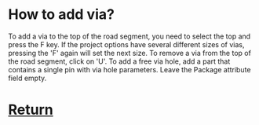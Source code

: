 # How to add via?

To add a via to the top of the road segment, you need to select the top and press the F key. If the project options have several different sizes of vias, pressing the 'F' again will set the next size. To remove a via from the top of the road segment, click on 'U'. To add a free via hole, add a part that contains a single pin with via hole parameters. Leave the Package attribute field empty.

# [Return](How_to.md)
